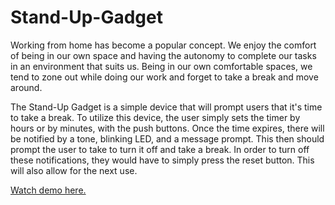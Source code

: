 # Stand-Up-Gadget

Working from home has become a popular concept. We enjoy the comfort of being in our own space and having the autonomy to complete our tasks in an environment that suits us. Being in our own comfortable spaces, we tend to zone out while doing our work and forget to take a break and move around.

The Stand-Up Gadget is a simple device that will prompt users that it's time to take a break. To utilize this device, the user simply sets the timer by hours or by minutes, with the push buttons. Once the time expires, there will be notified by a tone, blinking LED, and a message prompt. This then should prompt the user to take to turn it off and take a break. In order to turn off these notifications, they would have to simply press the reset button. This will also allow for the next use. 

<a href="https://www.dropbox.com/s/0tsivdrxwa6rovx/Stand-Up%20Gadget.MOV?dl=0">Watch demo here.</a>
